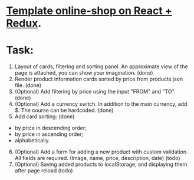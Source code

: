 # [Template online-shop on React + Redux](https://kulychok.github.io/alvarium-soft-test/).

# Task:

1. Layout of cards, filtering and sorting panel. An approximate view of the page is attached, you can show your imagination. (done)
2. Render product information cards sorted by price from products.json file. (done)
3. (Optional) Add filtering by price using the input "FROM" and "TO". (done)
4. (Optional) Add a currency switch. In addition to the main currency, add $. The course can be hardcoded. (done)
5. Add card sorting: (done)

-   by price in descending order;
-   by price in ascending order;
-   alphabetically.

6. (Optional) Add a form for adding a new product with custom validation. All fields are required. (Image, name, price, description, date) (todo)
7. (Optional) Saving added products to localStorage, and displaying them after page reload (todo)
